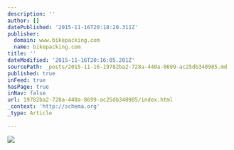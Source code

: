 ```yaml
---
description: ''
author: []
datePublished: '2015-11-16T20:18:20.311Z'
publisher:
  domain: www.bikepacking.com
  name: bikepacking.com
title: ''
dateModified: '2015-11-16T20:16:05.201Z'
sourcePath: _posts/2015-11-16-19782ba2-728a-440a-8699-ac25db340985.md
published: true
inFeed: true
hasPage: true
inNav: false
url: 19782ba2-728a-440a-8699-ac25db340985/index.html
_context: 'http://schema.org'
_type: Article

---
```

![](http://www.bikepacking.com/wordpress/wp-content/uploads/2015/09/revelate-01-740x493.jpg)